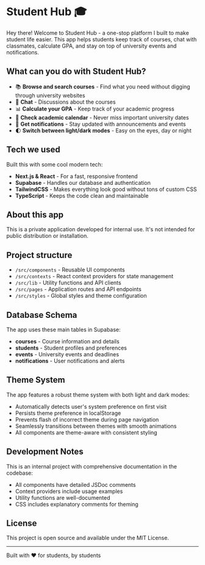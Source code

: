 # Student Hub 🎓

Hey there! Welcome to Student Hub - a one-stop platform I built to make student life easier. This app helps students keep track of courses, chat with classmates, calculate GPA, and stay on top of university events and notifications.

## What can you do with Student Hub?

- 📚 **Browse and search courses** - Find what you need without digging through university websites
- 💬 **Chat** - Discussions about the courses
- 📊 **Calculate your GPA** - Keep track of your academic progress
- 📅 **Check academic calendar** - Never miss important university dates
- 🔔 **Get notifications** - Stay updated with announcements and events
- 🌓 **Switch between light/dark modes** - Easy on the eyes, day or night

## Tech we used

Built this with some cool modern tech:

- **Next.js & React** - For a fast, responsive frontend
- **Supabase** - Handles our database and authentication
- **TailwindCSS** - Makes everything look good without tons of custom CSS
- **TypeScript** - Keeps the code clean and maintainable

## About this app

This is a private application developed for internal use. It's not intended for public distribution or installation.

## Project structure

- `/src/components` - Reusable UI components
- `/src/contexts` - React context providers for state management
- `/src/lib` - Utility functions and API clients
- `/src/pages` - Application routes and API endpoints
- `/src/styles` - Global styles and theme configuration

## Database Schema

The app uses these main tables in Supabase:

- **courses** - Course information and details
- **students** - Student profiles and preferences
- **events** - University events and deadlines
- **notifications** - User notifications and alerts

## Theme System

The app features a robust theme system with both light and dark modes:

- Automatically detects user's system preference on first visit
- Persists theme preference in localStorage
- Prevents flash of incorrect theme during page navigation
- Seamlessly transitions between themes with smooth animations
- All components are theme-aware with consistent styling

## Development Notes

This is an internal project with comprehensive documentation in the codebase:

- All components have detailed JSDoc comments
- Context providers include usage examples
- Utility functions are well-documented
- CSS includes explanatory comments for theming

## License

This project is open source and available under the MIT License.

---

Built with ❤️ for students, by students
